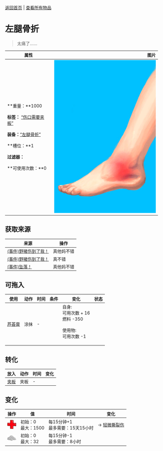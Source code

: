 [返回首页](index.md)   |  [查看所有物品](object.md)
# 左腿骨折  
> 太痛了……  
  
  属性  |   图片   
 ----  |  ----:   
 **重量：**1000<br><br>**标签：**	[“伤口需要夹板”](tag_WoundSplint.md)<br><br>**装备：**[“左腿骨折”](eTag_WLegFractureL.md)<br><br>**槽位：**1<br><br>**过滤器：**<br><br>**可使用次数：**0  |  ![](Sprite/SprainedAnkle.png)   
  
## 获取来源  
来源  |  操作  
----  |  ----  
[(事件)野猪伤到了我！](Event_BoarWoundMajor.md)  |  真他妈不错  
[(事件)野猪伤到了我！](Event_BoarWoundMinor.md)  |  真不错  
[(事件)坠落！](Event_FallFracture.md)  |  真他妈不错  
## 可拖入  
使用  |  动作  |  时间  |  条件  |  变化  |  状态  
----  |  ----  |  ----  |  ----  |  ----  |  ----  
[芦荟膏](AloeVeraGel.md)  |  涂抹  |  -  |    |  自身:<br>可用次数 + 16<br>燃料  -350<br><br>使用物:<br>可用次数  -1<br><br>  |    
## 转化  
放入  |  动作  |  时间  |  变化  
----  |  ----  |  ----  |  ----  
[夹板](Splint.md)  |  夹板  |  -  |    
## 变化  
操作  |  值  |  时间  |  变化  
----  |  ----  |  ----  |  ----  
<img decoding="async" src="Sprite/Health.png" style="width:30px;">  |  初始：0<br>最大：1500  |  每15分钟+1<br>最多需要：15天15小时  |  → [轻微撕裂伤](W_MinorLaceration.md)  
<img decoding="async" src="Sprite/AloeGel.png" style="width:30px;">  |  初始：0<br>最大：32  |  每15分钟-1<br>最多需要：8小时  |    
